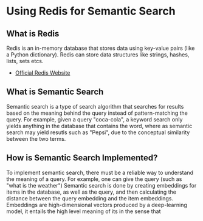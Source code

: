 # Using Redis for Semantic Search

## What is Redis

Redis is an in-memory database that stores data using key-value pairs (like a Python dictionary). Redis can store data structures like strings, hashes, lists, sets etcs.
- [Official Redis Website](https://redis.io/)

## What is Semantic Search

Semantic search is a type of search algorithm that searches for results based on the meaning behind the query instead of pattern-matching the query. For example, given a query "coca-cola", a keyword search only yields anything in the database that contains the word, where as semantic search may yield resutls such as "Pepsi", due to the conceptual similarity between the two terms.

## How is Semantic Search Implemented?

To implement semantic search, there must be a reliable way to understand the meaning of a query. For example, one can give the query (such as "what is the weather")
Semantic search is done by creating embeddings for items in the database, as well as the query, and then calculating the distance between the query embedding and the item embeddings. Embeddings are high-dimensional vectors produced by a deep-learning model, it entails the high level meaning of its in the sense that 

